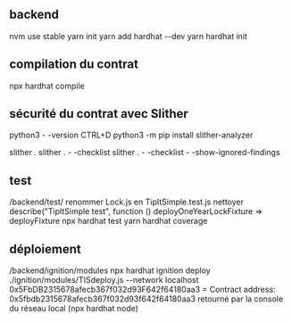 ## backend

nvm use stable
yarn init
yarn add hardhat --dev
yarn hardhat init

## compilation du contrat

npx hardhat compile

## sécurité du contrat avec Slither

python3 - -version
CTRL+D
python3 -m pip install slither-analyzer

slither .
slither . - -checklist
slither . - -checklist - -show-ignored-findings

## test

/backend/test/
renommer Lock.js en TipItSimple.test.js
nettoyer
describe("TipItSimple test", function ()
deployOneYearLockFixture => deployFixture
npx hardhat test
yarn hardhat coverage

## déploiement

/backend/ignition/modules
npx hardhat ignition deploy ./ignition/modules/TISdeploy.js --network localhost
0x5FbDB2315678afecb367f032d93F642f64180aa3 = Contract address: 0x5fbdb2315678afecb367f032d93f642f64180aa3 retourné par la console du réseau local (npx hardhat node)
